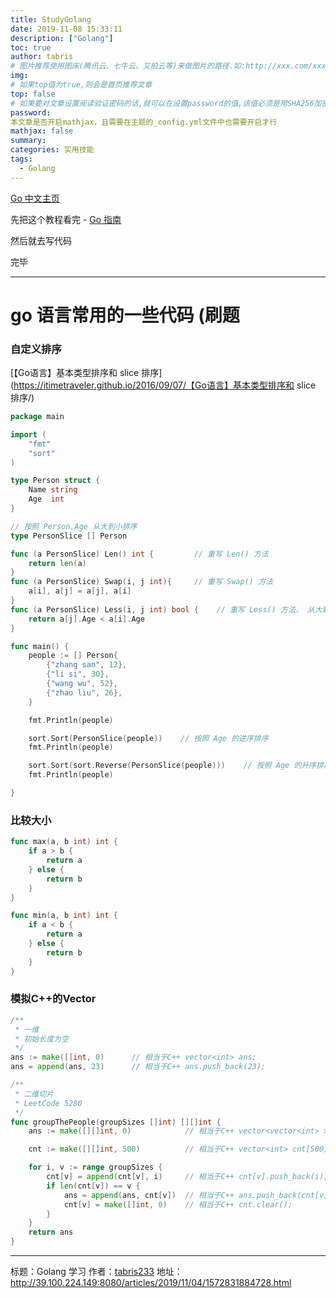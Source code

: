 ```yaml
---
title: StudyGolang
date: 2019-11-08 15:33:11
description: ["Golang"]
toc: true
author: tabris
# 图片推荐使用图床(腾讯云、七牛云、又拍云等)来做图片的路径.如:http://xxx.com/xxx.jpg
img:
# 如果top值为true,则会是首页推荐文章
top: false
# 如果要对文章设置阅读验证密码的话,就可以在设置password的值,该值必须是用SHA256加密后的密码,防止被他人识破
password:
本文章是否开启mathjax，且需要在主题的_config.yml文件中也需要开启才行
mathjax: false
summary:
categories: 实用技能
tags:
  - Golang
---
```




[Go 中文主页](https://go-zh.org/)

先把这个教程看完 - [Go 指南](https://tour.go-zh.org/)

<!-- more -->

然后就去写代码

完毕

------

# go 语言常用的一些代码 (刷题

### 自定义排序

[【Go语言】基本类型排序和 slice 排序](https://itimetraveler.github.io/2016/09/07/【Go语言】基本类型排序和 slice 排序/)

```go
package main

import (
    "fmt"
    "sort"
)

type Person struct {
    Name string
    Age  int
}

// 按照 Person.Age 从大到小排序
type PersonSlice [] Person

func (a PersonSlice) Len() int {    	 // 重写 Len() 方法
    return len(a)
}
func (a PersonSlice) Swap(i, j int){     // 重写 Swap() 方法
    a[i], a[j] = a[j], a[i]
}
func (a PersonSlice) Less(i, j int) bool {    // 重写 Less() 方法， 从大到小排序
    return a[j].Age < a[i].Age
}

func main() {
    people := [] Person{
        {"zhang san", 12},
        {"li si", 30},
        {"wang wu", 52},
        {"zhao liu", 26},
    }

    fmt.Println(people)

    sort.Sort(PersonSlice(people))    // 按照 Age 的逆序排序
    fmt.Println(people)

    sort.Sort(sort.Reverse(PersonSlice(people)))    // 按照 Age 的升序排序
    fmt.Println(people)

}
```

### 比较大小

```go
func max(a, b int) int {
	if a > b {
		return a
	} else {
		return b
	}
}

func min(a, b int) int {
	if a < b {
		return a
	} else {
		return b
	}
}
```

### 模拟C++的Vector

```go
/**
 * 一维
 * 初始长度为空
 */
ans := make([]int, 0)      // 相当于C++ vector<int> ans;
ans = append(ans, 23)      // 相当于C++ ans.push_back(23);

/**
 * 二维切片
 * LeetCode 5280
 */
func groupThePeople(groupSizes []int) [][]int {
    ans := make([][]int, 0)            // 相当于C++ vector<vector<int> > ans;

    cnt := make([][]int, 500)          // 相当于C++ vector<int> cnt[500];

    for i, v := range groupSizes {
        cnt[v] = append(cnt[v], i)     // 相当于C++ cnt[v].push_back(i);
        if len(cnt[v]) == v {
            ans = append(ans, cnt[v])  // 相当于C++ ans.push_back(cnt[v]);
            cnt[v] = make([]int, 0)    // 相当于C++ cnt.clear();
        }
    }
    return ans
}
```

------

标题：Golang 学习
作者：[tabris233](http://39.100.224.149:8080/)
地址：http://39.100.224.149:8080/articles/2019/11/04/1572831884728.html
